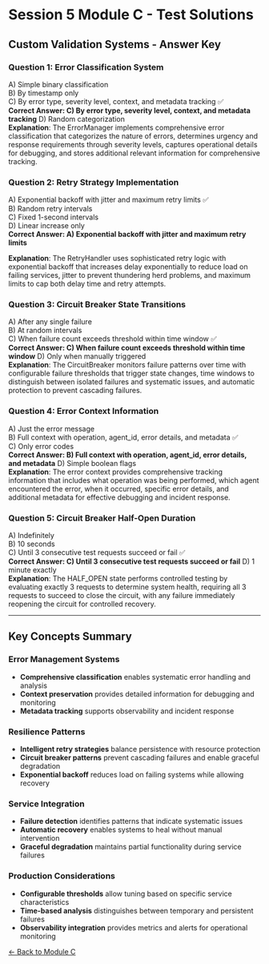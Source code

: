 # Session 5 Module C - Test Solutions

## Custom Validation Systems - Answer Key

### Question 1: Error Classification System
A) Simple binary classification  
B) By timestamp only  
C) By error type, severity level, context, and metadata tracking ✅  
**Correct Answer: C) By error type, severity level, context, and metadata tracking**
D) Random categorization  
**Explanation**: The ErrorManager implements comprehensive error classification that categorizes the nature of errors, determines urgency and response requirements through severity levels, captures operational details for debugging, and stores additional relevant information for comprehensive tracking.

### Question 2: Retry Strategy Implementation
A) Exponential backoff with jitter and maximum retry limits ✅  
B) Random retry intervals  
C) Fixed 1-second intervals  
D) Linear increase only  
**Correct Answer: A) Exponential backoff with jitter and maximum retry limits**


**Explanation**: The RetryHandler uses sophisticated retry logic with exponential backoff that increases delay exponentially to reduce load on failing services, jitter to prevent thundering herd problems, and maximum limits to cap both delay time and retry attempts.

### Question 3: Circuit Breaker State Transitions
A) After any single failure  
B) At random intervals  
C) When failure count exceeds threshold within time window ✅  
**Correct Answer: C) When failure count exceeds threshold within time window**
D) Only when manually triggered  
**Explanation**: The CircuitBreaker monitors failure patterns over time with configurable failure thresholds that trigger state changes, time windows to distinguish between isolated failures and systematic issues, and automatic protection to prevent cascading failures.

### Question 4: Error Context Information
A) Just the error message  
B) Full context with operation, agent_id, error details, and metadata ✅  
C) Only error codes  
**Correct Answer: B) Full context with operation, agent_id, error details, and metadata**
D) Simple boolean flags  
**Explanation**: The error context provides comprehensive tracking information that includes what operation was being performed, which agent encountered the error, when it occurred, specific error details, and additional metadata for effective debugging and incident response.

### Question 5: Circuit Breaker Half-Open Duration
A) Indefinitely  
B) 10 seconds  
C) Until 3 consecutive test requests succeed or fail ✅  
**Correct Answer: C) Until 3 consecutive test requests succeed or fail**
D) 1 minute exactly  
**Explanation**: The HALF_OPEN state performs controlled testing by evaluating exactly 3 requests to determine system health, requiring all 3 requests to succeed to close the circuit, with any failure immediately reopening the circuit for controlled recovery.

---

## Key Concepts Summary

### Error Management Systems
- **Comprehensive classification** enables systematic error handling and analysis
- **Context preservation** provides detailed information for debugging and monitoring
- **Metadata tracking** supports observability and incident response

### Resilience Patterns
- **Intelligent retry strategies** balance persistence with resource protection
- **Circuit breaker patterns** prevent cascading failures and enable graceful degradation
- **Exponential backoff** reduces load on failing systems while allowing recovery

### Service Integration
- **Failure detection** identifies patterns that indicate systematic issues
- **Automatic recovery** enables systems to heal without manual intervention
- **Graceful degradation** maintains partial functionality during service failures

### Production Considerations
- **Configurable thresholds** allow tuning based on specific service characteristics
- **Time-based analysis** distinguishes between temporary and persistent failures
- **Observability integration** provides metrics and alerts for operational monitoring

[← Back to Module C](Session5_ModuleC_Custom_Validation_Systems.md)